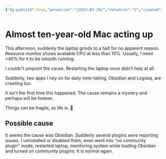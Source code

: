 ```yaml
---
{"dg-publish":true,"permalink":"/2023-07-20/","noteIcon":"2","created":"","updated":""}
---
```


# Almost ten-year-old Mac acting up

This afternoon, suddenly the laptop grinds to a halt for no apparent reason. Resource monitor shows available CPU at less than 10%. Usually, I need >40% for it to be smooth running.

I couldn't pinpoint the cause. Restarting the laptop once didn't help at all.

Suddenly, two apps I rely on for daily note-taking, Obsidian and Logseq, are crawling too.

It isn't the first time this happened. The cause remains a mystery and perhaps will be forever.

Things can be fragile, as life is. 🥲

## Possible cause

It seems the cause was Obsidian. Suddenly several plugins were reporting issues. I uninstalled or disabled them, even went into "no community plugin" mode, restarted laptop, monitoring system while loading Obsidian and turned on community plugins. It is normal again.